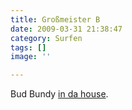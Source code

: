 ```yaml
---
title: Großmeister B
date: 2009-03-31 21:38:47
category: Surfen
tags: []
image: ''

---
```


Bud Bundy [in da house](http://www.themeaningofdope.com/2009/03/31/on-blast-david-faustino/).
